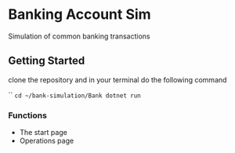 # Banking Account Sim
Simulation of common banking transactions

## Getting Started
clone the repository and in your terminal do the following command

``
```cd ~/bank-simulation/Bank dotnet run```
### Functions
- The start page
- Operations page
